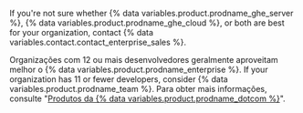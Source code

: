 If you're not sure whether {% data variables.product.prodname_ghe_server %}, {% data variables.product.prodname_ghe_cloud %}, or both are best for your organization, contact {% data variables.contact.contact_enterprise_sales %}.

Organizações com 12 ou mais desenvolvedores geralmente aproveitam melhor o {% data variables.product.prodname_enterprise %}. If your organization has 11 or fewer developers, consider {% data variables.product.prodname_team %}. Para obter mais informações, consulte "<a href="/articles/githubs-products/" class="dotcom-only">Produtos da {% data variables.product.prodname_dotcom %}</a>".
